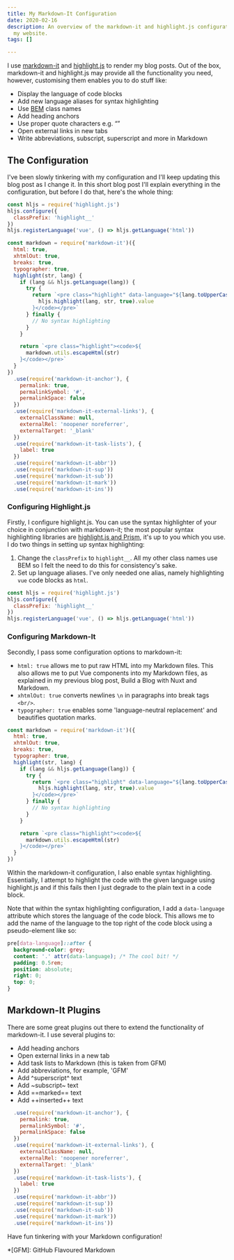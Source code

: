 ```yaml
---
title: My Markdown-It Configuration
date: 2020-02-16
description: An overview of the markdown-it and highlight.js configurations used on
  my website.
tags: []

---
```

I use [markdown-it](https://github.com/markdown-it/markdown-it) and [highlight.js](https://highlightjs.org) to render my blog posts. Out of the box, markdown-it and highlight.js may provide all the functionality you need, however, customising them enables you to do stuff like:

- Display the language of code blocks
- Add new language aliases for syntax highlighting
- Use [BEM](http://getbem.com/naming) class names
- Add heading anchors
- Use proper quote characters e.g. “”
- Open external links in new tabs
- Write abbreviations, subscript, superscript and more in Markdown

## The Configuration

I've been slowly tinkering with my configuration and I'll keep updating this blog post as I change it. In this short blog post I'll explain everything in the configuration, but before I do that, here's the whole thing:

```js
const hljs = require('highlight.js')
hljs.configure({
  classPrefix: 'highlight__'
})
hljs.registerLanguage('vue', () => hljs.getLanguage('html'))

const markdown = require('markdown-it')({
  html: true,
  xhtmlOut: true,
  breaks: true,
  typographer: true,
  highlight(str, lang) {
    if (lang && hljs.getLanguage(lang)) {
      try {
        return `<pre class="highlight" data-language="${lang.toUpperCase()}"><code>${
          hljs.highlight(lang, str, true).value
        }</code></pre>`
      } finally {
        // No syntax highlighting
      }
    }

    return `<pre class="highlight"><code>${
      markdown.utils.escapeHtml(str)
    }</code></pre>`
  }
})
  .use(require('markdown-it-anchor'), {
    permalink: true,
    permalinkSymbol: '#',
    permalinkSpace: false
  })
  .use(require('markdown-it-external-links'), {
    externalClassName: null,
    externalRel: 'noopener noreferrer',
    externalTarget: '_blank'
  })
  .use(require('markdown-it-task-lists'), {
    label: true
  })
  .use(require('markdown-it-abbr'))
  .use(require('markdown-it-sup'))
  .use(require('markdown-it-sub'))
  .use(require('markdown-it-mark'))
  .use(require('markdown-it-ins'))
```

### Configuring Highlight.js

Firstly, I configure highlight.js. You can use the syntax highlighter of your choice in conjunction with markdown-it; the most popular syntax highlighting libraries are [highlight.js and Prism](https://github.com/search?l=JavaScript&o=desc&q=syntax+highlighting&s=stars&type=Repositories), it's up to you which you use. I do two things in setting up syntax highlighting:

1. Change the `classPrefix` to `highlight__`. All my other class names use BEM so I felt the need to do this for consistency's sake.
2. Set up language aliases. I've only needed one alias, namely highlighting `vue` code blocks as `html`.

```js
const hljs = require('highlight.js')
hljs.configure({
  classPrefix: 'highlight__'
})
hljs.registerLanguage('vue', () => hljs.getLanguage('html'))
```

### Configuring Markdown-It

Secondly, I pass some configuration options to markdown-it:

- `html: true` allows me to put raw HTML into my Markdown files. This also allows me to put Vue components into my Markdown files, as explained in my previous blog post, <nuxt-link to="/blog/build-a-blog-with-nuxt-and-markdown">Build a Blog with Nuxt and Markdown</nuxt-link>.
- `xhtmlOut: true` converts newlines `\n` in paragraphs into break tags `<br/>`.
- `typographer: true` enables some 'language-neutral replacement' and beautifies quotation marks.

```js
const markdown = require('markdown-it')({
  html: true,
  xhtmlOut: true,
  breaks: true,
  typographer: true,
  highlight(str, lang) {
    if (lang && hljs.getLanguage(lang)) {
      try {
        return `<pre class="highlight" data-language="${lang.toUpperCase()}"><code>${
          hljs.highlight(lang, str, true).value
        }</code></pre>`
      } finally {
        // No syntax highlighting
      }
    }

    return `<pre class="highlight"><code>${
      markdown.utils.escapeHtml(str)
    }</code></pre>`
  }
})
```

Within the markdown-it configuration, I also enable syntax highlighting. Essentially, I attempt to highlight the code with the given language using highlight.js and if this fails then I just degrade to the plain text in a code block.

Note that within the syntax highlighting configuration, I add a `data-language` attribute which stores the language of the code block. This allows me to add the name of the language to the top right of the code block using a pseudo-element like so:

```css
pre[data-language]::after {
  background-color: grey;
  content: '.' attr(data-language); /* The cool bit! */
  padding: 0.5rem;
  position: absolute;
  right: 0;
  top: 0;
}
```

## Markdown-It Plugins

There are some great plugins out there to extend the functionality of markdown-it. I use several plugins to:

- Add heading anchors
- Open external links in a new tab
- Add task lists to Markdown (this is taken from GFM)
- Add abbreviations, for example, 'GFM'
- Add ^superscript^ text
- Add ~subscript~ text
- Add ==marked== text
- Add ++inserted++ text

```js
  .use(require('markdown-it-anchor'), {
    permalink: true,
    permalinkSymbol: '#',
    permalinkSpace: false
  })
  .use(require('markdown-it-external-links'), {
    externalClassName: null,
    externalRel: 'noopener noreferrer',
    externalTarget: '_blank'
  })
  .use(require('markdown-it-task-lists'), {
    label: true
  })
  .use(require('markdown-it-abbr'))
  .use(require('markdown-it-sup'))
  .use(require('markdown-it-sub'))
  .use(require('markdown-it-mark'))
  .use(require('markdown-it-ins'))
```

Have fun tinkering with your Markdown configuration!

*[GFM]: GitHub Flavoured Markdown